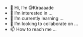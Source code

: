 - 👋 Hi, I’m @Kiraaaade
- 👀 I’m interested in ...
- 🌱 I’m currently learning ...
- 💞️ I’m looking to collaborate on ...
- 📫 How to reach me ...

<!---
Kiraaaade/Kiraaaade is a ✨ special ✨ repository because its `README.md` (this file) appears on your GitHub profile.
You can click the Preview link to take a look at your changes.
--->
